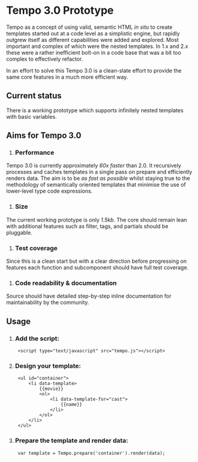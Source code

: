 # Tempo 3.0 Prototype

Tempo as a concept of using valid, semantic HTML *in situ* to create templates started out at a code level as a simplistic engine, but rapidly outgrew itself as different capabilities were added and explored. Most important and complex of which were the nested templates. In 1.x and 2.x these were a rather inefficient bolt-on in a code base that was a bit too complex to effectively refactor.

In an effort to solve this Tempo 3.0 is a clean-slate effort to provide the same core features in a much more efficient way.


## Current status
There is a working prototype which supports infinitely nested templates with basic variables.

## Aims for Tempo 3.0

1. ### Performance
Tempo 3.0 is currently approximately *60x faster* than 2.0. It recursively processes and caches templates in a single pass on prepare and efficiently renders data. The aim is to be *as fast as possible* whilst staying true to the methodology of semantically oriented templates that minimise the use of lower-level type code expressions.

1. ### Size
The current working prototype is only *1.5kb*. The core should remain lean with additional features such as filter, tags, and partials should be pluggable.

1. ### Test coverage
Since this is a clean start but with a clear direction before progressing on features each function and subcomponent should have full test coverage.

1. ### Code readability & documentation
Source should have detailed step-by-step inline documentation for maintainability by the community.


## Usage

1. ### Add the script:

		<script type="text/javascript" src="tempo.js"></script>
	
1. ### Design your template:

		<ul id="container">
			<li data-template>
				{{movie}}
				<ol>
					<li data-template-for="cast">
						{{name}}
					</li>
				</ol>
			</li>
		</ul>


1. ### Prepare the template and render data:

		var template = Tempo.prepare('container').render(data);
	
